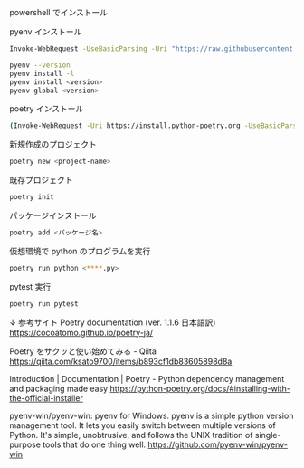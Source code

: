 powershell でインストール

pyenv インストール

```bash
Invoke-WebRequest -UseBasicParsing -Uri "https://raw.githubusercontent.com/pyenv-win/pyenv-win/master/pyenv-win/install-pyenv-win.ps1" -OutFile "./install-pyenv-win.ps1"; &"./install-pyenv-win.ps1"
```

```bash
pyenv --version
pyenv install -l
pyenv install <version>
pyenv global <version>
```

poetry インストール

```bash
(Invoke-WebRequest -Uri https://install.python-poetry.org -UseBasicParsing).Content | py -
```

新規作成のプロジェクト

```bash
poetry new <project-name>
```

既存プロジェクト

```bash
poetry init
```

パッケージインストール

```bash
poetry add <パッケージ名>
```

仮想環境で python のプログラムを実行

```bash
poetry run python <****.py>
```

pytest 実行

```bash
poetry run pytest
```

↓ 参考サイト
Poetry documentation (ver. 1.1.6 日本語訳)
https://cocoatomo.github.io/poetry-ja/

Poetry をサクッと使い始めてみる - Qiita
https://qiita.com/ksato9700/items/b893cf1db83605898d8a

Introduction | Documentation | Poetry - Python dependency management and packaging made easy
https://python-poetry.org/docs/#installing-with-the-official-installer

pyenv-win/pyenv-win: pyenv for Windows. pyenv is a simple python version management tool. It lets you easily switch between multiple versions of Python. It's simple, unobtrusive, and follows the UNIX tradition of single-purpose tools that do one thing well.
https://github.com/pyenv-win/pyenv-win
